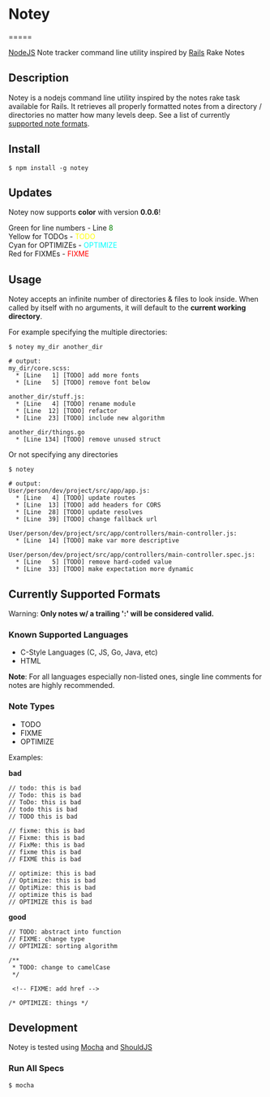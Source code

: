 # Notey
=====

[NodeJS](http://nodejs.org/) Note tracker command line utility inspired by [Rails](http://rubyonrails.org/) Rake Notes

## Description

Notey is a nodejs command line utility inspired by the notes rake task available for Rails. It retrieves all properly formatted notes from a directory / directories no matter how many levels deep. See a list of currently [supported note formats](#formats). 

## Install

```
$ npm install -g notey
```

## Updates

Notey now supports **color** with version **0.0.6**!

Green for line numbers - Line <font color="green">8</font>  
Yellow for TODOs - <font color="yellow">TODO</font>  
Cyan for OPTIMIZEs - <font color="cyan">OPTIMIZE</font>  
Red for FIXMEs - <font color="red">FIXME</font>  


## Usage

Notey accepts an infinite number of directories & files to look inside. When called by itself with no arguments, it will default to the **current working directory**.

For example specifying the multiple directories:

```
$ notey my_dir another_dir
```

```
# output:
my_dir/core.scss:
  * [Line   1] [TODO] add more fonts
  * [Line   5] [TODO] remove font below
 
another_dir/stuff.js:
  * [Line   4] [TODO] rename module
  * [Line  12] [TODO] refactor
  * [Line  23] [TODO] include new algorithm

another_dir/things.go
  * [Line 134] [TODO] remove unused struct
```

Or not specifying any directories

```
$ notey
```

```
# output:
User/person/dev/project/src/app/app.js:
  * [Line   4] [TODO] update routes
  * [Line  13] [TODO] add headers for CORS
  * [Line  28] [TODO] update resolves
  * [Line  39] [TODO] change fallback url

User/person/dev/project/src/app/controllers/main-controller.js:
  * [Line  14] [TODO] make var more descriptive

User/person/dev/project/src/app/controllers/main-controller.spec.js:
  * [Line   5] [TODO] remove hard-coded value
  * [Line  33] [TODO] make expectation more dynamic
```

## <a name="formats">Currently Supported Formats</a>

Warning: **Only notes w/ a trailing ':' will be considered valid.**

### Known Supported Languages

- C-Style Languages (C, JS, Go, Java, etc)
- HTML

**Note**: For all languages especially non-listed ones, single line comments for notes are highly recommended.

### Note Types

- TODO
- FIXME
- OPTIMIZE

Examples:

**bad**

```
// todo: this is bad
// Todo: this is bad
// ToDo: this is bad
// todo this is bad
// TODO this is bad

// fixme: this is bad
// Fixme: this is bad
// FixMe: this is bad
// fixme this is bad
// FIXME this is bad

// optimize: this is bad
// Optimize: this is bad
// OptiMize: this is bad
// optimize this is bad
// OPTIMIZE this is bad
```
**good**

```
// TODO: abstract into function
// FIXME: change type
// OPTIMIZE: sorting algorithm

/**
 * TODO: change to camelCase
 */

 <!-- FIXME: add href -->

/* OPTIMIZE: things */
```

## Development

Notey is tested using [Mocha](https://github.com/visionmedia/mocha) and [ShouldJS](https://github.com/shouldjs/should.js)

### Run All Specs

```
$ mocha
```